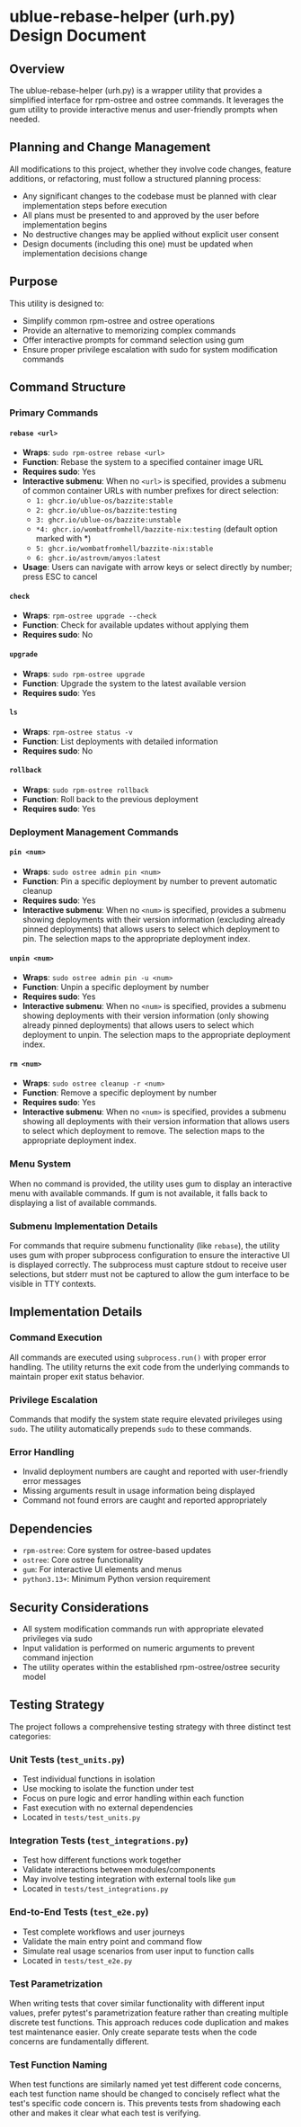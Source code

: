 # ublue-rebase-helper (urh.py) Design Document

## Overview

The ublue-rebase-helper (urh.py) is a wrapper utility that provides a simplified interface for rpm-ostree and ostree commands. It leverages the gum utility to provide interactive menus and user-friendly prompts when needed.

## Planning and Change Management

All modifications to this project, whether they involve code changes, feature additions, or refactoring, must follow a structured planning process:

- Any significant changes to the codebase must be planned with clear implementation steps before execution
- All plans must be presented to and approved by the user before implementation begins
- No destructive changes may be applied without explicit user consent
- Design documents (including this one) must be updated when implementation decisions change

## Purpose

This utility is designed to:
- Simplify common rpm-ostree and ostree operations
- Provide an alternative to memorizing complex commands
- Offer interactive prompts for command selection using gum
- Ensure proper privilege escalation with sudo for system modification commands

## Command Structure

### Primary Commands

#### `rebase <url>`
- **Wraps**: `sudo rpm-ostree rebase <url>`
- **Function**: Rebase the system to a specified container image URL
- **Requires sudo**: Yes
- **Interactive submenu**: When no `<url>` is specified, provides a submenu of common container URLs with number prefixes for direct selection:
  - `1: ghcr.io/ublue-os/bazzite:stable`
  - `2: ghcr.io/ublue-os/bazzite:testing`
  - `3: ghcr.io/ublue-os/bazzite:unstable`
  - `*4: ghcr.io/wombatfromhell/bazzite-nix:testing` (default option marked with *)
  - `5: ghcr.io/wombatfromhell/bazzite-nix:stable`
  - `6: ghcr.io/astrovm/amyos:latest`
- **Usage**: Users can navigate with arrow keys or select directly by number; press ESC to cancel

#### `check`
- **Wraps**: `rpm-ostree upgrade --check`
- **Function**: Check for available updates without applying them
- **Requires sudo**: No

#### `upgrade`
- **Wraps**: `sudo rpm-ostree upgrade`
- **Function**: Upgrade the system to the latest available version
- **Requires sudo**: Yes

#### `ls`
- **Wraps**: `rpm-ostree status -v`
- **Function**: List deployments with detailed information
- **Requires sudo**: No

#### `rollback`
- **Wraps**: `sudo rpm-ostree rollback`
- **Function**: Roll back to the previous deployment
- **Requires sudo**: Yes

### Deployment Management Commands

#### `pin <num>`
- **Wraps**: `sudo ostree admin pin <num>`
- **Function**: Pin a specific deployment by number to prevent automatic cleanup
- **Requires sudo**: Yes
- **Interactive submenu**: When no `<num>` is specified, provides a submenu showing deployments with their version information (excluding already pinned deployments) that allows users to select which deployment to pin. The selection maps to the appropriate deployment index.

#### `unpin <num>`
- **Wraps**: `sudo ostree admin pin -u <num>`
- **Function**: Unpin a specific deployment by number
- **Requires sudo**: Yes
- **Interactive submenu**: When no `<num>` is specified, provides a submenu showing deployments with their version information (only showing already pinned deployments) that allows users to select which deployment to unpin. The selection maps to the appropriate deployment index.

#### `rm <num>`
- **Wraps**: `sudo ostree cleanup -r <num>`
- **Function**: Remove a specific deployment by number
- **Requires sudo**: Yes
- **Interactive submenu**: When no `<num>` is specified, provides a submenu showing all deployments with their version information that allows users to select which deployment to remove. The selection maps to the appropriate deployment index.

### Menu System

When no command is provided, the utility uses gum to display an interactive menu with available commands. If gum is not available, it falls back to displaying a list of available commands.

### Submenu Implementation Details

For commands that require submenu functionality (like `rebase`), the utility uses gum with proper subprocess configuration to ensure the interactive UI is displayed correctly. The subprocess must capture stdout to receive user selections, but stderr must not be captured to allow the gum interface to be visible in TTY contexts.

## Implementation Details

### Command Execution

All commands are executed using `subprocess.run()` with proper error handling. The utility returns the exit code from the underlying commands to maintain proper exit status behavior.

### Privilege Escalation

Commands that modify the system state require elevated privileges using `sudo`. The utility automatically prepends `sudo` to these commands.

### Error Handling

- Invalid deployment numbers are caught and reported with user-friendly error messages
- Missing arguments result in usage information being displayed
- Command not found errors are caught and reported appropriately

## Dependencies

- `rpm-ostree`: Core system for ostree-based updates
- `ostree`: Core ostree functionality
- `gum`: For interactive UI elements and menus
- `python3.13+`: Minimum Python version requirement

## Security Considerations

- All system modification commands run with appropriate elevated privileges via sudo
- Input validation is performed on numeric arguments to prevent command injection
- The utility operates within the established rpm-ostree/ostree security model

## Testing Strategy

The project follows a comprehensive testing strategy with three distinct test categories:

### Unit Tests (`test_units.py`)
- Test individual functions in isolation
- Use mocking to isolate the function under test
- Focus on pure logic and error handling within each function
- Fast execution with no external dependencies
- Located in `tests/test_units.py`

### Integration Tests (`test_integrations.py`)
- Test how different functions work together
- Validate interactions between modules/components
- May involve testing integration with external tools like `gum`
- Located in `tests/test_integrations.py`

### End-to-End Tests (`test_e2e.py`)
- Test complete workflows and user journeys
- Validate the main entry point and command flow
- Simulate real usage scenarios from user input to function calls
- Located in `tests/test_e2e.py`

### Test Parametrization

When writing tests that cover similar functionality with different input values, prefer pytest's parametrization feature rather than creating multiple discrete test functions. This approach reduces code duplication and makes test maintenance easier. Only create separate tests when the code concerns are fundamentally different.

### Test Function Naming

When test functions are similarly named yet test different code concerns, each test function name should be changed to concisely reflect what the test's specific code concern is. This prevents tests from shadowing each other and makes it clear what each test is verifying.